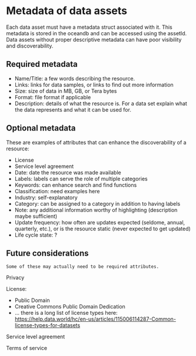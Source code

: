 # Metadata of data assets

Each data asset must have a metadata struct associated with it. 
This metadata is stored in the oceandb and can be accessed using the assetId.
Data assets without proper descriptive metadata can have poor visibility and discoverability.

## Required metadata
* Name/Title: a few words describing the resource.
* Links: links for data samples, or links to find out more information
* Size: size of data in MB, GB, or Tera bytes
* Format: file format if applicable
* Description: details of what the resource is. For a data set explain what the data represents and what it can be used for.

## Optional metadata
These are examples of attributes that can enhance the discoverability of a resource:

* License
* Service level agreement
* Date: date the resource was made available
* Labels: labels can serve the role of multiple categories
* Keywords: can enhance search and find functions
* Classification: need examples here
* Industry: self-explanatory
* Category: can be assigned to a category in addition to having labels
* Note: any additional information worthy of highlighting (description maybe sufficient)
* Update frequency: how often are updates expected (seldome, annual, quarterly, etc.), or is the resource static (never expected to get updated)
* Life cycle state: ?

## Future considerations
`Some of these may actually need to be required attributes.`

Privacy

License:
* Public Domain
* Creative Commons Public Domain Dedication
* ... there is a long list of license types here: https://help.data.world/hc/en-us/articles/115006114287-Common-license-types-for-datasets 

Service level agreement

Terms of service
